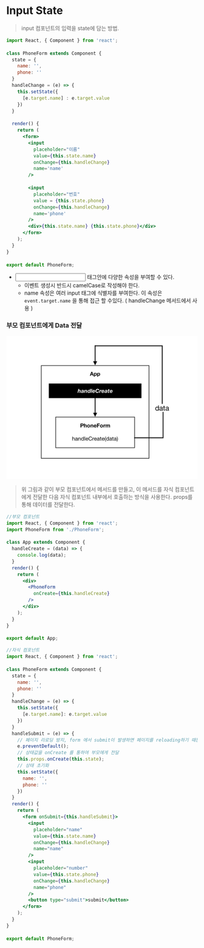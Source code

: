 # Input State

> input 컴포넌트의 입력을 state에 담는 방법.

```jsx
import React, { Component } from 'react';

class PhoneForm extends Component {
  state = {
    name: '',
    phone: ''
  }
  handleChange = (e) => {
    this.setState({
      [e.target.name] : e.target.value
    })
  }
  
  render() {
    return (
      <form>
        <input
          placeholder="이름"
          value={this.state.name}
          onChange={this.handleChange}
          name='name'
        />
            
        <input
          placeholder="번호"
          value = {this.state.phone}
          onChange={this.handleChange}
          name='phone'
        />
        <div>{this.state.name} {this.state.phone}</div>
      </form>
    );
  }
}

export default PhoneForm;
```

- <input> 태그안에 다양한 속성을 부여할 수 있다.
  - 이벤트 생성시 반드시 camelCase로 작성해야 한다.
  - name 속성은 여러 input 태그에 식별자를 부여한다. 이 속성은 `event.target.name` 을 통해 접근 할 수있다. ( handleChange 메서드에서 사용 )



### 부모 컴포넌트에게 Data 전달

![input_flow](./input_flow.png)

> 위 그림과 같이 부모 컴포넌트에서 메서드를 만들고, 이 메서드를 자식 컴포넌트에게 전달한 다음 자식 컴포넌트 내부에서 호출하는 방식을 사용한다. props를 통해 데이터를 전달한다.

```jsx
//부모 컴포넌트
import React, { Component } from 'react';
import PhoneForm from './PhoneForm';

class App extends Component {
  handleCreate = (data) => {
    console.log(data);
  }
  render() {
    return (
      <div>
        <PhoneForm
          onCreate={this.handleCreate}
        />
      </div>
    );
  }
}

export default App;
```

```jsx
//자식 컴포넌트
import React, { Component } from 'react';

class PhoneForm extends Component {
  state = {
    name: '',
    phone: ''
  }
  handleChange = (e) => {
    this.setState({
      [e.target.name]: e.target.value
    })
  }
  handleSubmit = (e) => {
    // 페이지 리로딩 방지, form 에서 submit이 발생하면 페이지를 reloading하기 때문에
    e.preventDefault();
    // 상태값을 onCreate 를 통하여 부모에게 전달
    this.props.onCreate(this.state);
    // 상태 초기화
    this.setState({
      name: '',
      phone: ''
    })
  }
  render() {
    return (
      <form onSubmit={this.handleSubmit}>
        <input
          placeholder="name"
          value={this.state.name}
          onChange={this.handleChange}
          name="name"
        />
        <input
          placeholder="number"
          value={this.state.phone}
          onChange={this.handleChange}
          name="phone"
        />
        <button type="submit">submit</button>
      </form>
    );
  }
}

export default PhoneForm;
```

